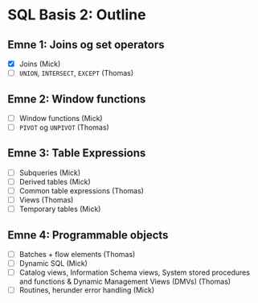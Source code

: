 # SQL Basis 2: Outline

## Emne 1: Joins og set operators

- [x] Joins (Mick)
- [ ] `UNION`, `INTERSECT`, `EXCEPT` (Thomas)

## Emne 2: Window functions

- [ ] Window functions (Mick)
- [ ] `PIVOT` og `UNPIVOT` (Thomas)

## Emne 3: Table Expressions

- [ ] Subqueries (Mick)
- [ ] Derived tables (Mick)
- [ ] Common table expressions (Thomas)
- [ ] Views (Thomas)
- [ ] Temporary tables (Mick)

## Emne 4: Programmable objects

- [ ] Batches + flow elements (Thomas)
- [ ] Dynamic SQL (Mick)
- [ ] Catalog views, Information Schema views, System stored procedures and functions & Dynamic Management Views (DMVs) (Thomas)
- [ ] Routines, herunder error handling (Mick)
